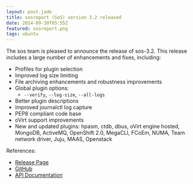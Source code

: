 ```yaml
---
layout: post.jade
title: sosreport (SoS) version 3.2 released
date: 2014-09-30T05:55Z
featured: sosreport.png
tags: ubuntu
---
```

The sos team is pleased to announce the release of sos-3.2. This release includes a large number of enhancements and fixes, including:

* Profiles for plugin selection
* Improved log size limiting
* File archiving enhancements and robustness improvements
* Global plugin options:
  * `--verify`, `--log-size`, `--all-logs`
* Better plugin descriptions
* Improved journalctl log capture
* PEP8 compliant code base
* oVirt support improvements
* New and updated plugins: hpasm, ctdb, dbus, oVirt engine hosted, MongoDB, ActiveMQ, OpenShift 2.0, MegaCLI, FCoEm, NUMA, Team network driver, Juju, MAAS, Openstack

References:

*   [Release Page](https://github.com/sosreport/sos/releases)
*   [GitHub](https://github.com/sosreport/sos)
*   [API Documentation](http://sos.readthedocs.org/en/latest/)
